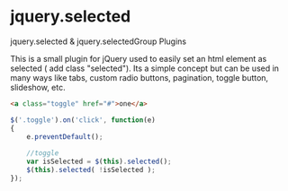 jquery.selected
===============

jquery.selected &amp; jquery.selectedGroup Plugins

This is a small plugin for jQuery used to easily set an html element as selected ( add class "selected").
Its a simple concept but can be used in many ways like tabs, custom radio buttons, pagination, toggle button, slideshow, etc.

```html
<a class="toggle" href="#">one</a>
```

```javascript
$('.toggle').on('click', function(e)
{
	e.preventDefault();
	
	//toggle
	var isSelected = $(this).selected();
	$(this).selected( !isSelected );
});
```